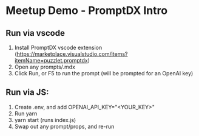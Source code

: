 # Meetup Demo - PromptDX Intro

## Run via vscode

1. Install PromptDX vscode extension (https://marketplace.visualstudio.com/items?itemName=puzzlet.promptdx)
2. Open any prompts/<prompt>.mdx
3. Click Run, or F5 to run the prompt (will be prompted for an OpenAI key)

## Run via JS:

1. Create .env, and add OPENAI_API_KEY="<YOUR_KEY>"
2. Run yarn
3. yarn start (runs index.js)
4. Swap out any prompt/props, and re-run